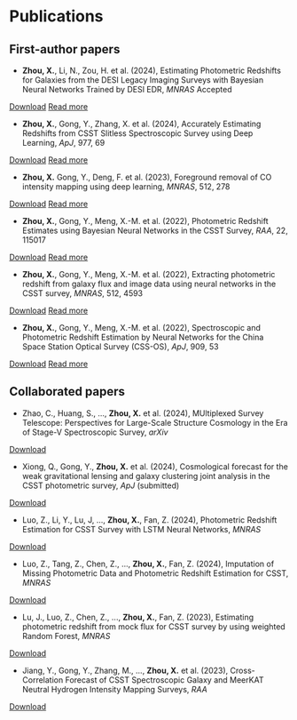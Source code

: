 # Publications

## First-author papers
<div class="publication-item">

* **Zhou, X.**, Li, N., Zou, H. et al. (2024), Estimating Photometric Redshifts for Galaxies from the DESI Legacy Imaging Surveys with Bayesian Neural Networks Trained by DESI EDR, *MNRAS* Accepted
<div class="publication-links">
<a href="../publications/zhou2024estimating.pdf" class="pub-button pub-website" target="_blank" rel="noopener noreferrer">Download</a>
<a href="research.html#paper2" class="pub-button pub-details">Read more</a>
</div>
</div>


<div class="publication-item">

* **Zhou, X.**, Gong, Y., Zhang, X. et al. (2024), Accurately Estimating Redshifts from CSST Slitless Spectroscopic Survey using Deep Learning, *ApJ*, 977, 69
<div class="publication-links">
<a href="../publications/zhou2024accurately.pdf" class="pub-button pub-website" target="_blank" rel="noopener noreferrer">Download</a>
<a href="research.html#paper1" class="pub-button pub-details">Read more</a>
</div>
</div>

<div class="publication-item">

* **Zhou, X.** Gong, Y., Deng, F. et al. (2023), Foreground removal of CO intensity mapping using deep learning, *MNRAS*, 512, 278
<div class="publication-links">
<a href="../publications/zhou2023foreground.pdf" class="pub-button pub-website" target="_blank" rel="noopener noreferrer">Download</a>
<a href="research.html#paper2" class="pub-button pub-details">Read more</a>
</div>
</div>

<div class="publication-item">

* **Zhou, X.**, Gong, Y., Meng, X.-M. et al. (2022), Photometric Redshift Estimates using Bayesian Neural Networks in the CSST Survey, *RAA*, 22, 115017
<div class="publication-links">
<a href="../publications/zhou2022photometric.pdf" class="pub-button pub-website" target="_blank" rel="noopener noreferrer">Download</a>
<a href="research.html#paper2" class="pub-button pub-details">Read more</a>
</div>
</div>

<div class="publication-item">

* **Zhou, X.**, Gong, Y., Meng, X.-M. et al. (2022), Extracting photometric redshift from galaxy flux and image data using neural networks in the CSST survey, *MNRAS*, 512, 4593
<div class="publication-links">
<a href="../publications/zhou2022extracting.pdf" class="pub-button pub-website" target="_blank" rel="noopener noreferrer">Download</a>
<a href="research.html#paper2" class="pub-button pub-details">Read more</a>
</div>
</div>

<div class="publication-item">

* **Zhou, X.**, Gong, Y., Meng, X.-M. et al. (2022), Spectroscopic and Photometric Redshift Estimation by Neural Networks for the China Space Station Optical Survey (CSS-OS), *ApJ*, 909, 53
<div class="publication-links">
<a href="../publications/zhou2021spectroscopic.pdf" class="pub-button pub-website" target="_blank" rel="noopener noreferrer">Download</a>
<a href="research.html#paper2" class="pub-button pub-details">Read more</a>
</div>
</div>


## Collaborated papers

<div class="publication-item">

* Zhao, C., Huang, S., ..., **Zhou, X.** et al. (2024), MUltiplexed Survey Telescope: Perspectives for Large-Scale Structure Cosmology in the Era of Stage-V Spectroscopic Survey, *arXiv*
<div class="publication-links">
<a href="https://arxiv.org/abs/2411.07970" class="pub-button pub-website">Download</a>
</div>
</div>


<div class="publication-item">

* Xiong, Q., Gong, Y., **Zhou, X.** et al. (2024), Cosmological forecast for the weak gravitational lensing and galaxy clustering joint analysis in the CSST photometric survey, *ApJ* (submitted)
<div class="publication-links">
<a href="https://arxiv.org/abs/2410.19388" class="pub-button pub-website">Download</a>
</div>
</div>

<div class="publication-item">

* Luo, Z., Li, Y., Lu, J, ..., **Zhou, X.**, Fan, Z. (2024), Photometric Redshift Estimation for CSST Survey with LSTM Neural Networks, *MNRAS*
<div class="publication-links">
<a href="https://doi.org/10.1093/mnras/stae2446" class="pub-button pub-website">Download</a>
</div>
</div>

<div class="publication-item">

* Luo, Z., Tang, Z., Chen, Z., ..., **Zhou, X.**, Fan, Z. (2024), Imputation of Missing Photometric Data and Photometric Redshift Estimation for CSST, *MNRAS*
<div class="publication-links">
<a href="https://doi.org/10.1093/mnras/stae1397" class="pub-button pub-website">Download</a>
</div>
</div>

<div class="publication-item">

* Lu, J., Luo, Z., Chen, Z., ..., **Zhou, X.**, Fan, Z. (2023), Estimating photometric redshift from mock flux for CSST survey by using weighted Random Forest, *MNRAS*
<div class="publication-links">
<a href="https://doi.org/10.1093/mnras/stad3976" class="pub-button pub-website">Download</a>
</div>
</div>

<div class="publication-item">

* Jiang, Y., Gong, Y., Zhang, M., ..., **Zhou, X.** et al. (2023), Cross-Correlation Forecast of CSST Spectroscopic Galaxy and MeerKAT Neutral Hydrogen Intensity Mapping Surveys, *RAA*
<div class="publication-links">
<a href="https://iopscience.iop.org/article/10.1088/1674-4527/accdc0" class="pub-button pub-website">Download</a>
</div>
</div>

